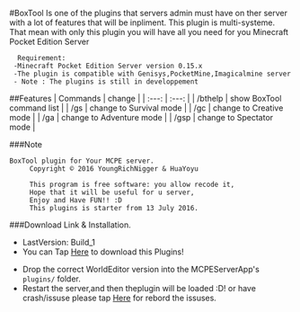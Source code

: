 #BoxTool
Is one of the plugins that servers admin must have on ther server with a lot of features that will be inpliment. This plugin is multi-systeme. That mean with only this plugin you will have all you need for you Minecraft Pocket Edition Server 

      Requirement:
     -Minecraft Pocket Edition Server version 0.15.x
     -The plugin is compatible with Genisys,PocketMine,Imagicalmine server
     - Note : The plugins is still in developpement

##Features
| Commands | change |
| :---: | :---: |
| /bthelp | show BoxTool command list |
| /gs | change to Survival mode |
| /gc | change to Creative mode |
| /ga | change to Adventure mode |
| /gsp | change to Spectator mode |

###Note
```
BoxTool plugin for Your MCPE server.
     Copyright © 2016 YoungRichNigger & HuaYoyu

     This program is free software: you allow recode it,
     Hope that it will be useful for u server,
     Enjoy and Have FUN!! :D
     This plugins is starter from 13 July 2016.
```

###Download Link & Installation.
* LastVersion: Build_1
* You can Tap [Here](404) to download this Plugins!
- Drop the correct WorldEditor version into the MCPEServerApp's `plugins/` folder.
- Restart the server,and then theplugin will be loaded :D! or have crash/issuse please tap [Here](https://github.com/YoungRichNigger9/BoxTool/issues) for rebord the issuses.

